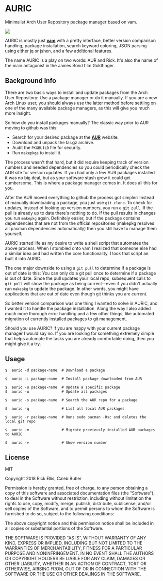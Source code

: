 # AURIC
Minimalist Arch User Repository package manager based on vam.

<img src="https://i.imgur.com/klpv9KP.png" />

AURIC is mostly just __[vam](https://github.com/calebabutler/vam)__ with a pretty interface, better version comparison handling, package installation, search keyword coloring, JSON parsing using either jq or jshon, and a few additional features. 

The name AURIC is a play on two words: AUR and Rick. It's also the name of the main antagonist in the James Bond film Goldfinger.

## Background Info
There are two basic ways to install and update packages from the Arch User Repository: Use a package manager or do it manually. If you are a new Arch Linux user, you should always use the latter method before settling on one of the many available package managers, as this will give you much more insight.

So how do you install packages manually? The classic way prior to AUR moving to github was this:

* Search for your desired package at the __[AUR](https://aur.archlinux.org/)__ website.
* Download and unpack the tar.gz archive.
* Audit the `PKGBUILD` file for security.
* Run `makepkge` to install it.

The process wasn't that hard, but it did require keeping track of version numbers and needed dependencies so you could periodically check the AUR site for version updates. If you had only a few AUR packages installed it was no big deal, but as your software stash grew it could get cumbersome. This is where a package manager comes in. It does all this for you.

After the AUR moved everything to github the process got simpler: Instead of manually downloading a package, you just use `git clone`. To check for updates, instead of looking up version numbers, you run a `git pull`. If the pull is already up to date there's nothing to do. If the pull results in changes you run `makepkg` again. Definitely easier, but if the package contains dependencies that are not from the official repositories (makepkg resolves all pacman dependencies automatically) then you still have to manage them yourself.

AURIC started life as my desire to write a shell script that automates the above process. When I stumbled onto vam I realized that someone else had a similar idea and had written the core functionality. I took that script an built it into AURIC.

The one major downside to using a `git pull` to determine if a package is out of date is this: You can only do a git pull once to determine if a package is out of date. Since the pull updates your local repo, subsequent calls to `git pull` will show the package as being current--even if you didn't actually run `makepkg` to update the package. In other words, you might have applications that are out of date even though git thinks you are current.

So better version comparison was one thing I wanted to solve in AURIC, and I wanted it to handle the package installation. Along the way I also added much more thorough error handling and a few other things, like automated migration of currently installed packages to git management.

Should you use AURIC? If you are happy with your current package manager I would say no. If you are looking for something extremely simple that helps automate the tasks you are already comfortable doing, then you might give it a try.

## Usage

    $  auric -d package-name  # Download a package

    $  auric -i package-name  # Install package downloaded from AUR

    $  auric -u package-name  # Update a specific package
    $  auric -u               # Update all packages

    $  auric -s package-name  # Search the AUR repo for a package

    $  auric -q               # List all local AUR packages

    $  auric -r package-name  # Runs sudo pacman -Rsc and deletes the local git repo

    $  auric -m               # Migrate previously installed AUR packages to AURIC

    $  auric -v               # Show version number

## License

MIT

Copyright 2018 Rick Ellis, Caleb Butler

Permission is hereby granted, free of charge, to any person obtaining a copy of this software and associated documentation files (the "Software"), to deal in the Software without restriction, including without limitation the rights to use, copy, modify, merge, publish, distribute, sublicense, and/or sell copies of the Software, and to permit persons to whom the Software is furnished to do so, subject to the following conditions:

The above copyright notice and this permission notice shall be included in all copies or substantial portions of the Software.

THE SOFTWARE IS PROVIDED "AS IS", WITHOUT WARRANTY OF ANY KIND, EXPRESS OR IMPLIED, INCLUDING BUT NOT LIMITED TO THE WARRANTIES OF MERCHANTABILITY, FITNESS FOR A PARTICULAR PURPOSE AND NONINFRINGEMENT. IN NO EVENT SHALL THE AUTHORS OR COPYRIGHT HOLDERS BE LIABLE FOR ANY CLAIM, DAMAGES OR OTHER LIABILITY, WHETHER IN AN ACTION OF CONTRACT, TORT OR OTHERWISE, ARISING FROM, OUT OF OR IN CONNECTION WITH THE SOFTWARE OR THE USE OR OTHER DEALINGS IN THE SOFTWARE.